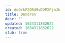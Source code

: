 ```yaml
---
id: AoQrkP2ORd9vDDPXPjnJk
title: Dendron
desc: ''
updated: 1634311862622
created: 1634311862622
stub: true
---
```




